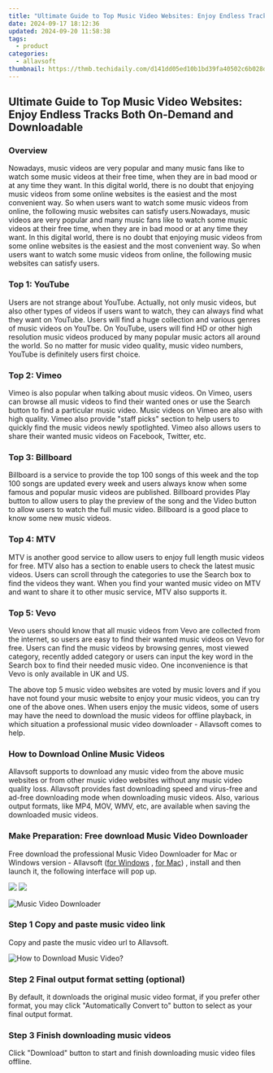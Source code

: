 ```yaml
---
title: "Ultimate Guide to Top Music Video Websites: Enjoy Endless Tracks Both On-Demand and Downloadable"
date: 2024-09-17 18:12:36
updated: 2024-09-20 11:58:38
tags:
  - product
categories:
  - allavsoft
thumbnail: https://thmb.techidaily.com/d141dd05ed10b1bd39fa40502c6b028dc88f2f05d25c3ac4b8799745512b0ec6.jpg
---
```


## Ultimate Guide to Top Music Video Websites: Enjoy Endless Tracks Both On-Demand and Downloadable

### Overview

Nowadays, music videos are very popular and many music fans like to watch some music videos at their free time, when they are in bad mood or at any time they want. In this digital world, there is no doubt that enjoying music videos from some online websites is the easiest and the most convenient way. So when users want to watch some music videos from online, the following music websites can satisfy users.Nowadays, music videos are very popular and many music fans like to watch some music videos at their free time, when they are in bad mood or at any time they want. In this digital world, there is no doubt that enjoying music videos from some online websites is the easiest and the most convenient way. So when users want to watch some music videos from online, the following music websites can satisfy users.

### Top 1: YouTube

Users are not strange about YouTube. Actually, not only music videos, but also other types of videos if users want to watch, they can always find what they want on YouTube. Users will find a huge collection and various genres of music videos on YouTbe. On YouTube, users will find HD or other high resolution music videos produced by many popular music actors all around the world. So no matter for music video quality, music video numbers, YouTube is definitely users first choice.

### Top 2: Vimeo

Vimeo is also popular when talking about music videos. On Vimeo, users can browse all music videos to find their wanted ones or use the Search button to find a particular music video. Music videos on Vimeo are also with high quality. Vimeo also provide "staff picks" section to help users to quickly find the music videos newly spotlighted. Vimeo also allows users to share their wanted music videos on Facebook, Twitter, etc.

### Top 3: Billboard

Billboard is a service to provide the top 100 songs of this week and the top 100 songs are updated every week and users always know when some famous and popular music videos are published. Billboard provides Play button to allow users to play the preview of the song and the Video button to allow users to watch the full music video. Billboard is a good place to know some new music videos.

### Top 4: MTV

MTV is another good service to allow users to enjoy full length music videos for free. MTV also has a section to enable users to check the latest music videos. Users can scroll through the categories to use the Search box to find the videos they want. When you find your wanted music video on MTV and want to share it to other music service, MTV also supports it.

### Top 5: Vevo

Vevo users should know that all music videos from Vevo are collected from the internet, so users are easy to find their wanted music videos on Vevo for free. Users can find the music videos by browsing genres, most viewed category, recently added category or users can input the key word in the Search box to find their needed music video. One inconvenience is that Vevo is only available in UK and US.

The above top 5 music video websites are voted by music lovers and if you have not found your music website to enjoy your music videos, you can try one of the above ones. When users enjoy the music videos, some of users may have the need to download the music videos for offline playback, in which situation a professional music video downloader - Allavsoft comes to help.

### How to Download Online Music Videos

Allavsoft supports to download any music video from the above music websites or from other music video websites without any music video quality loss. Allavsoft provides fast downloading speed and virus-free and ad-free downloading mode when downloading music videos. Also, various output formats, like MP4, MOV, WMV, etc, are available when saving the downloaded music videos.

### Make Preparation: Free download Music Video Downloader

Free download the professional Music Video Downloader for Mac or Windows version - Allavsoft ([for Windows](https://tools.techidaily.com/allavsoft/products/) , [for Mac](https://tools.techidaily.com/allavsoft/products/)) , install and then launch it, the following interface will pop up.

[![](https://www.allavsoft.com/how-to/../images/how-to/free-download-win.jpg)](https://tools.techidaily.com/allavsoft/products/) [![](https://www.allavsoft.com/how-to/../images/how-to/free-download-mac.jpg)](https://tools.techidaily.com/allavsoft/products/)

![Music Video Downloader](https://www.allavsoft.com/how-to/../images/allavsoft/screen-shot-600.jpg)

### Step 1 Copy and paste music video link

Copy and paste the music video url to Allavsoft.

![How to Download Music Video?](https://www.allavsoft.com/how-to/../images/how-to/download-rtmp-video/download-rtmp-video.jpg)

### Step 2 Final output format setting (optional)

By default, it downloads the original music video format, if you prefer other format, you may click "Automatically Convert to" button to select as your final output format.

### Step 3 Finish downloading music videos

Click "Download" button to start and finish downloading music video files offline.

<ins class="adsbygoogle"
     style="display:block"
     data-ad-format="autorelaxed"
     data-ad-client="ca-pub-7571918770474297"
     data-ad-slot="1223367746"></ins>



<ins class="adsbygoogle"
     style="display:block"
     data-ad-client="ca-pub-7571918770474297"
     data-ad-slot="8358498916"
     data-ad-format="auto"
     data-full-width-responsive="true"></ins>
